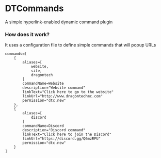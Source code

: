 # DTCommands
A simple hyperlink-enabled dynamic command plugin

### How does it work?
It uses a configuration file to define simple commands that will popup URLs

```
commands=[
    {
        aliases=[
            website,
            site,
            dragontech
        ]
        commandName=Website
        description="Website command"
        linkText="Click here to go to the website"
        linkUrl="http://www.dragontechmc.com"
        permission="dtc.new"
    },
    {
        aliases=[
            discord
        ]
        commandName=Discord
        description="Discord command"
        linkText="Click here to join the Discord"
        linkUrl="https://discord.gg/Q6mzRPU"
        permission="dtc.new"
    }
]

```
